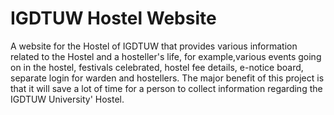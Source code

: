 # IGDTUW Hostel Website
A website for the Hostel of IGDTUW that provides various information related to the Hostel and a hosteller's life, for example,various events going on in the hostel, festivals celebrated, hostel fee details, e-notice board, separate login for warden and hostellers.
The major benefit of this project is that it will save a lot of time for a person to collect information regarding the IGDTUW University' Hostel.

